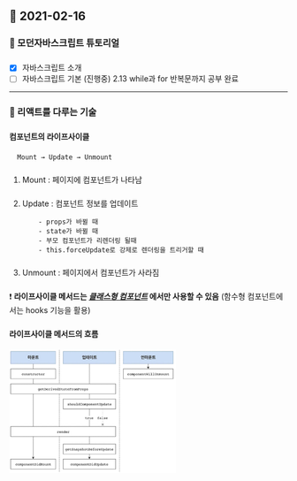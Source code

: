 ## 📆 2021-02-16

### 📝 모던자바스크립트 튜토리얼

###

- [x] 자바스크립트 소개
- [ ] 자바스크립트 기본 (진행중)
      2.13 while과 for 반복문까지 공부 완료

---

### 📖 리액트를 다루는 기술

###

#### 컴포넌트의 라이프사이클

      Mount → Update → Unmount

###

1. Mount : 페이지에 컴포넌트가 나타남

#####

2.  Update : 컴포넌트 정보를 업데이트

            - props가 바뀔 때
            - state가 바뀔 때
            - 부모 컴포넌트가 리렌더링 될때
            - this.forceUpdate로 강제로 렌더링을 트리거할 때

#####

3. Unmount : 페이지에서 컴포넌트가 사라짐

###

❗️ **라이프사이클 메서드는 _<u>클래스형 컴포넌트</u>_ 에서만 사용할 수 있음**
(함수형 컴포넌트에서는 hooks 기능을 활용)

###

#### 라이프사이클 메서드의 흐름

<img src="./lifecycle.png" width="60%">
